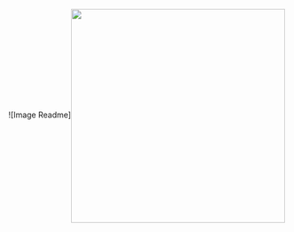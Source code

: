 ![Image Readme]<img src = "https://github.com/user-attachments/assets/15d9ca86-c3f2-478c-aa83-60e419b532af" width="385px" align="center">

